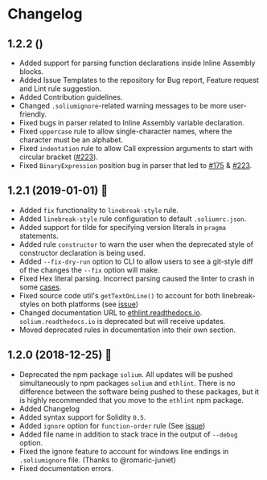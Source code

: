 # Changelog

## 1.2.2 ()
- Added support for parsing function declarations inside Inline Assembly blocks.
- Added Issue Templates to the repository for Bug report, Feature request and Lint rule suggestion.
- Added Contribution guidelines.
- Changed `.soliumignore`-related warning messages to be more user-friendly.
- Fixed bugs in parser related to Inline Assembly variable declaration.
- Fixed `uppercase` rule to allow single-character names, where the character must be an alphabet.
- Fixed `indentation` rule to allow Call expression arguments to start with circular bracket ([#223](https://github.com/duaraghav8/Ethlint/issues/223)).
- Fixed `BinaryExpression` position bug in parser that led to [#175](https://github.com/duaraghav8/Ethlint/issues/175) & [#223](https://github.com/duaraghav8/Ethlint/issues/223).

## 1.2.1 (2019-01-01) :sparkler:
- Added `fix` functionality to `linebreak-style` rule.
- Added `linebreak-style` rule configuration to default `.soliumrc.json`.
- Added support for tilde for specifying version literals in `pragma` statements.
- Added rule `constructor` to warn the user when the deprecated style of constructor declaration is being used.
- Added `--fix-dry-run` option to CLI to allow users to see a git-style diff of the changes the `--fix` option will make.
- Fixed Hex literal parsing. Incorrect parsing caused the linter to crash in some [cases](https://github.com/duaraghav8/Ethlint/issues/232).
- Fixed source code util's `getTextOnLine()` to account for both linebreak-styles on both platforms (see [issue](https://github.com/duaraghav8/Ethlint/issues/173))
- Changed documentation URL to [ethlint.readthedocs.io](https://ethlint.readthedocs.io). `solium.readthedocs.io` is deprecated but will receive updates.
- Moved deprecated rules in documentation into their own section.

## 1.2.0 (2018-12-25) :santa:
- Deprecated the npm package `solium`. All updates will be pushed simultaneously to npm packages `solium` and `ethlint`. There is no difference between the software being pushed to these packages, but it is highly recommended that you move to the `ethlint` npm package.
- Added Changelog
- Added syntax support for Solidity `0.5`.
- Added `ignore` option for `function-order` rule (See [issue](https://github.com/duaraghav8/Ethlint/issues/235))
- Added file name in addition to stack trace in the output of `--debug` option.
- Fixed the ignore feature to account for windows line endings in `.soliumignore` file. (Thanks to @romaric-juniet)
- Fixed documentation errors.
